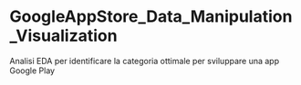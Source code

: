 # GoogleAppStore_Data_Manipulation_Visualization
Analisi EDA per  identificare la categoria ottimale per sviluppare una app  Google Play
